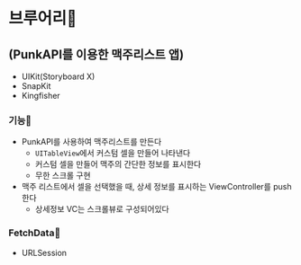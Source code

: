 # 브루어리🍺

## (PunkAPI를 이용한 맥주리스트 앱)

- UIKit(Storyboard X)
- SnapKit
- Kingfisher

### 기능🍗

- PunkAPI를 사용하여 맥주리스트를 만든다
    - `UITableView`에서 커스텀 셀을 만들어 나타낸다
    - 커스텀 셀을 만들어 맥주의 간단한 정보를 표시한다
    - 무한 스크롤 구현
- 맥주 리스트에서 셀을 선택했을 때, 상세 정보를 표시하는 ViewController를 push한다
    - 상세정보 VC는 스크롤뷰로 구성되어있다
    
### FetchData🧀
- URLSession
